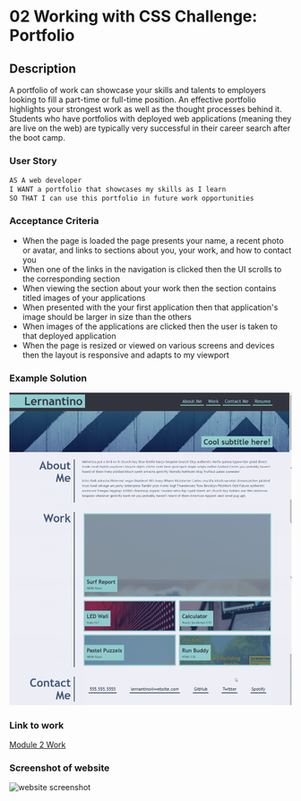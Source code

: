 
# 02 Working with CSS Challenge: Portfolio

## Description

A portfolio of work can showcase your skills and talents to employers looking to fill a part-time or full-time position. An effective portfolio highlights your strongest work as well as the thought processes behind it. Students who have portfolios with deployed web applications (meaning they are live on the web) are typically very successful in their career search after the boot camp.

### User Story

```
AS A web developer
I WANT a portfolio that showcases my skills as I learn
SO THAT I can use this portfolio in future work opportunities
```
### Acceptance Criteria

* When the page is loaded the page presents your name, a recent photo or avatar, and links to sections about you, your work, and how to contact you
* When one of the links in the navigation is clicked then the UI scrolls to the corresponding section
* When viewing the section about your work then the section contains titled images of your applications
* When presented with the your first application then that application's image should be larger in size than the others
* When images of the applications are clicked then the user is taken to that deployed application
* When the page is resized or viewed on various screens and devices then the layout is responsive and adapts to my viewport

### Example Solution

![](./docs/example.png)

### Link to work

[Module 2 Work](https://tomking1983.github.io/module-2-challenge/)

### Screenshot of website

![website screenshot](./docs/screenshot.png)